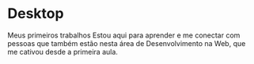 # Desktop
 Meus primeiros trabalhos
 Estou aqui para aprender e me conectar com pessoas que também estão nesta área de Desenvolvimento na Web, que me cativou desde a primeira aula.